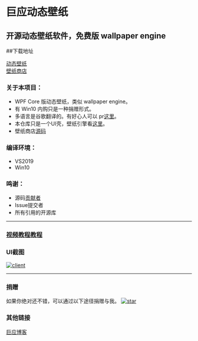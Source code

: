 # 巨应动态壁纸 

开源动态壁纸软件，免费版 wallpaper engine
---
##下载地址

[动态壁纸](https://www.microsoft.com/store/apps/9MV8GK87MZ05)  
[壁纸商店](https://www.microsoft.com/store/apps/9PNN27P9SS38)

### 关于本项目：
- WPF Core 版动态壁纸，类似 wallpaper engine。
- 有 Win10 内购只是一种捐赠形式。
- 多语言是谷歌翻译的。有好心人可以 pr[这里](https://github.com/MscoderStudio/LiveWallpaper/blob/master/LiveWallpaper/Res/Languages/en.json)。
- 本仓库只是一个UI壳，壁纸引擎看[这里](https://github.com/MscoderStudio/LiveWallpaperEngine)。
- 壁纸商店[源码](https://github.com/DaZiYuan/LiveWallpaper.Store)

### 编译环境：
- VS2019
- Win10 

### 鸣谢：
* 源码[贡献者](/Docs/Contribution.md)
* Issue提交者
* 所有引用的开源库
---

### [视频教程教程](https://www.bilibili.com/video/av48408360)

### UI截图

[![client](https://github.com/WallpaperTools/WallpaperTool/raw/master/screenshots/client.png)](https://github.com/WallpaperTools/WallpaperTool/blob/master/screenshots/client.png)

---
### 捐赠
如果你绝对还不错，可以通过以下途径捐赠与我。
[![star](https://github.com/WallpaperTools/WallpaperTool/raw/master/screenshots/star.png)](https://github.com/WallpaperTools/WallpaperTool/blob/master/screenshots/star.png)



### 其他链接

[巨应博客](https://mscoder.cn/products/LiveWallpaper.html)  
